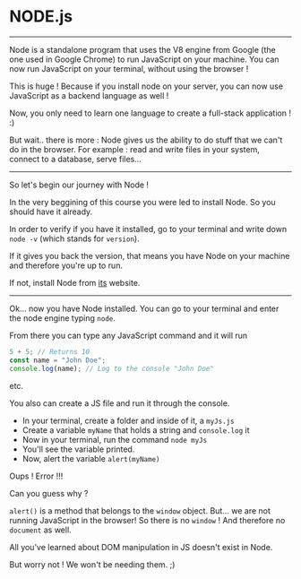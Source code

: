 # NODE.js

---

Node is a standalone program that uses the V8 engine from Google (the one used in Google Chrome) to run JavaScript on your machine. You can now run JavaScript on your terminal, without using the browser !

This is huge ! Because if you install node on your server, you can now use JavaScript as a backend language as well !

Now, you only need to learn one language to create a full-stack application ! :)

But wait.. there is more : Node gives us the ability to do stuff that we can't do in the browser. For example : read and write files in your system, connect to a database, serve files...

---

So let's begin our journey with Node !

In the very beggining of this course you were led to install Node. So you should have it already.

In order to verify if you have it installed, go to your terminal and write down `node -v` (which stands for `version`).

If it gives you back the version, that means you have Node on your machine and therefore you're up to run.

If not, install Node from [its](https://nodejs.org/en) website.

---

Ok... now you have Node installed.
You can go to your terminal and enter the node engine typing `node`.

From there you can type any JavaScript command and it will run

```js
5 + 5; // Returns 10
const name = "John Doe";
console.log(name); // Log to the console "John Doe"
```

etc.

You also can create a JS file and run it through the console.

- In your terminal, create a folder and inside of it, a `myJs.js`
- Create a variable `myName` that holds a string and `console.log` it
- Now in your terminal, run the command `node myJs`
- You'll see the variable printed.
- Now, alert the variable `alert(myName)`

Oups ! Error !!!

Can you guess why ?

`alert()` is a method that belongs to the `window` object. But... we are not running JavaScript in the browser! So there is no `window` ! And therefore no `document` as well.

All you've learned about DOM manipulation in JS doesn't exist in Node.

But worry not ! We won't be needing them. ;)
